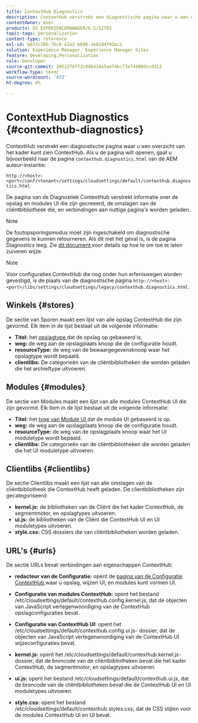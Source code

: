 ```yaml
---
title: ContextHub Diagnostics
description: ContextHub verstrekt een diagnostische pagina waar u een overzicht van het kader ContextHub kunt zien
contentOwner: User
products: SG_EXPERIENCEMANAGER/6.5/SITES
topic-tags: personalization
content-type: reference
exl-id: b833c28b-76c6-42a2-b690-3e81ddf91bc2
solution: Experience Manager, Experience Manager Sites
feature: Developing,Personalization
role: Developer
source-git-commit: 305227eff3c0d6414a5ae74bcf3a74309dccdd13
workflow-type: tm+mt
source-wordcount: '472'
ht-degree: 0%

---
```


# ContextHub Diagnostics {#contexthub-diagnostics}

ContextHub verstrekt een diagnostische pagina waar u een overzicht van het kader kunt zien ContextHub. Als u de pagina wilt openen, gaat u bijvoorbeeld naar de pagina `contexthub.diagnostics.html` van de AEM auteur-instantie:

`http://<host>:<port>/conf/<tenant>/settings/cloudsettings/default/contexthub.diagnostics.html`

De pagina van de Diagnostiek ContextHub verstrekt informatie over de opslag en modules UI die zijn gecreeerd, de omslagen van de cliëntbibliotheek die, en verbindingen aan nuttige pagina&#39;s worden geladen.

>[!NOTE]
>
>De foutopsporingsmodus moet zijn ingeschakeld om diagnostische gegevens te kunnen retourneren. Als dit niet het geval is, is de pagina Diagnostics leeg. Zie [ dit document ](ch-configuring.md#debugging-contexthub) voor details op hoe te om toe te laten zuiveren wijze.

>[!NOTE]
>
>Voor configuraties ContextHub die nog onder hun erfeniswegen worden gevestigd, is de plaats van de diagnostische pagina `http://<host>:<port>/libs/settings/cloudsettings/legacy/contexthub.diagnostics.html`.

## Winkels {#stores}

De sectie van Sporen maakt een lijst van alle opslag ContextHub die zijn gevormd. Elk item in de lijst bestaat uit de volgende informatie:

* **Titel:** het [ opslagtype ](/help/sites-developing/ch-samplestores.md) dat de opslag op gebaseerd is.
* **weg:** de weg aan de opslagplaats knoop die de configuratie houdt.
* **resourceType:** de weg van de bewaargegevensknoop waar het opslagtype wordt bepaald.
* **clientlibs:** De categorieën van de cliëntbibliotheken die worden geladen die het archieftype uitvoeren.

## Modules {#modules}

De sectie van Modules maakt een lijst van alle modules ContextHub UI die zijn gevormd. Elk item in de lijst bestaat uit de volgende informatie:

* **Titel:** het [ type van Module UI ](/help/sites-developing/ch-samplemodules.md) dat de module UI gebaseerd is op.
* **weg:** de weg aan de opslagplaats knoop die de configuratie houdt.
* **resourceType:** de weg van de opslagplaats knoop waar het UI moduletype wordt bepaald.
* **clientlibs:** De categorieën van de cliëntbibliotheken die worden geladen die het UI moduletype uitvoeren.

## Clientlibs {#clientlibs}

De sectie Clientlibs maakt een lijst van alle omslagen van de cliëntbibliotheek die ContextHub heeft geladen. De clientbibliotheken zijn gecategoriseerd:

* **kernel.js:** de bibliotheken van de Cliënt die het kader ContextHub, de segmentmotor, en opslagtypes uitvoeren.
* **ui.js:** de bibliotheken van de Cliënt die ContextHub UI en UI moduletypes uitvoeren.
* **style.css:** CSS dossiers die van cliëntbibliotheken worden geladen.

## URL&#39;s {#urls}

De sectie URLs bevat verbindingen aan eigenschappen ContextHub:

* **redacteur van de Configuratie:** opent de [ pagina van de Configuratie ContextHub ](ch-configuring.md) waar u opslag, wijzen UI, en modules kunt vormen UI.

* **Configuratie van modules ContextHub:** opent het bestand /etc/cloudsettings/default/contexthub.config.kernel.js, dat de objecten van JavaScript vertegenwoordiging van de ContextHub opslagconfiguraties bevat.
* **Configuratie van ContextHub UI:** opent het /etc/cloudsettings/default/contexthub.config.ui.js- dossier, dat de objecten van JavaScript vertegenwoordiging van de ContextHub UI wijzeconfiguraties bevat.
* **kernel.js:** opent het /etc/cloudsettings/default/contexthub.kernel.js- dossier, dat de broncode van de cliëntbibliotheken bevat die het kader ContextHub, de segmentmotor, en opslagtypes uitvoeren.
* **ui.js:** opent het bestand /etc/cloudsettings/default/contexthub.ui.js, dat de broncode van de cliëntbibliotheken bevat die de ContextHub UI en UI moduletypes uitvoeren.
* **style.css:** opent het bestand /etc/cloudsettings/default/contexthub.styles.css, dat de CSS stijlen voor de modules ContextHub UI en UI bevat.
